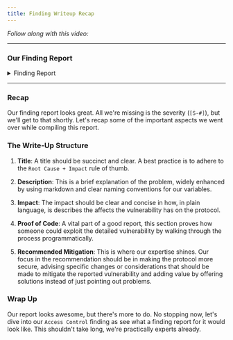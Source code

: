 ```yaml
---
title: Finding Writeup Recap
---
```


_Follow along with this video:_

---

### Our Finding Report

<details closed>
<summary>Finding Report</summary>

### [S-#] Storing the password on-chain makes it visible to anyone and no longer private

**Description:** All data stored on chain is public and visible to anyone. The `PasswordStore::s_password` variable is intended to be hidden and only accessible by the owner through the `PasswordStore::getPassword` function.

I show one such method of reading any data off chain below.

**Impact:** Anyone is able to read the private password, severaly breaking the functionality of the protocol.

**Proof of Concept:** The below test case shows how anyone could read the password directly from the blockchain. We use foundry's cast tool to read directly from the storage of the contract, without being the owner.

Create a locally running chain

    make anvil

Deploy the contract to the chain

    make deploy

Run the storage tool

    cast storage <ADDRESS_HERE> 1 --rpc-url http://127.0.0.1:8545

_We use 1 because that's the storage slot of `PasswordStore::s_password`._

You'll get an output that looks like this:

    0x6d7950617373776f726400000000000000000000000000000000000000000014

You can then parse that hex to a string with:

    cast parse-bytes32-string 0x6d7950617373776f726400000000000000000000000000000000000000000014

And get an output of:

    myPassword

**Recommended Mitigation:** Due to this, the overall architecture of the contract should be rethought. One could encrypt the password off-chain, and then store the encrypted password on-chain. This would require the user to remember another password off-chain to decrypt the stored password. However, you're also likely want to remove the view function as you wouldn't want the user to accidentally send a transaction with this decryption key.

</details>

---

### Recap

Our finding report looks great. All we're missing is the severity (`[S-#]`), but we'll get to that shortly. Let's recap some of the important aspects we went over while compiling this report.

### The Write-Up Structure

1. **Title**: A title should be succinct and clear. A best practice is to adhere to the `Root Cause + Impact` rule of thumb.

2. **Description**: This is a brief explanation of the problem, widely enhanced by using markdown and clear naming conventions for our variables.

3. **Impact**: The impact should be clear and concise in how, in plain language, is describes the affects the vulnerability has on the protocol.

4. **Proof of Code**: A vital part of a good report, this section proves how someone could exploit the detailed vulnerability by walking through the process programmatically.

5. **Recommended Mitigation**: This is where our expertise shines. Our focus in the recommendation should be in making the protocol more secure, advising specific changes or considerations that should be made to mitigate the reported vulnerability and adding value by offering solutions instead of just pointing out problems.

### Wrap Up

Our report looks awesome, but there's more to do. No stopping now, let's dive into our `Access Control` finding as see what a finding report for it would look like. This shouldn't take long, we're practically experts already.
